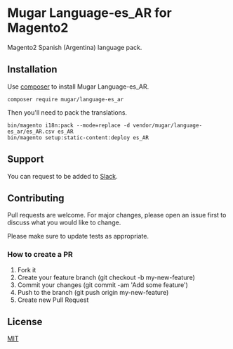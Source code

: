 # Mugar Language-es_AR for Magento2

Magento2 Spanish (Argentina) language pack.

## Installation

Use [composer](https://getcomposer.org/) to install Mugar Language-es_AR.

```
composer require mugar/language-es_ar
```

Then you'll need to pack the translations.

```
bin/magento i18n:pack --mode=replace -d vendor/mugar/language-es_ar/es_AR.csv es_AR
bin/magento setup:static-content:deploy es_AR
```

## Support

You can request to be added to [Slack](https://mugar.slack.com/).

## Contributing

Pull requests are welcome. For major changes, please open an issue first to discuss what you would like to change.

Please make sure to update tests as appropriate.

### How to create a PR

1. Fork it
2. Create your feature branch (git checkout -b my-new-feature)
3. Commit your changes (git commit -am 'Add some feature')
4. Push to the branch (git push origin my-new-feature)
5. Create new Pull Request

## License

[MIT](https://choosealicense.com/licenses/mit/)
